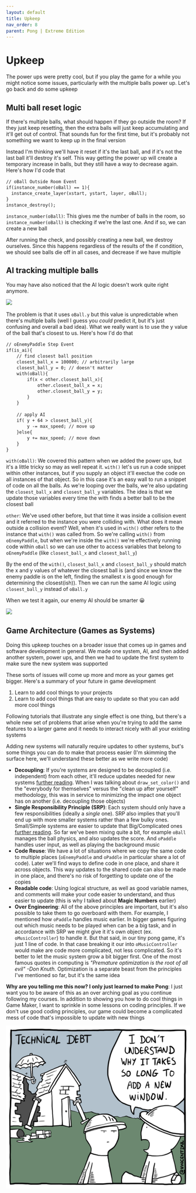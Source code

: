 ```yaml
---
layout: default
title: Upkeep
nav_order: 8
parent: Pong | Extreme Edition
---
```


# Upkeep

The power ups were pretty cool, but if you play the game for a while you might notice some issues, particularly with the multiple balls power up. Let's go back and do some upkeep

## Multi ball reset logic

If there's multiple balls, what should happen if they go outside the room? If they just keep resetting, then the extra balls will just keep accumulating and it'll get out of control. That sounds fun for the first time, but it's probably not something we want to keep up in the final version

Instead I'm thinking we'll have it reset if it's the last ball, and if it's not the last ball it'll destroy it's self. This way getting the power up will create a temporary increase in balls, but they still have a way to decrease again. Here's how I'd code that

```
// oBall Outside Room Event
if(instance_number(oBall) == 1){
  instance_create_layer(xstart, ystart, layer, oBall);
}
instance_destroy();
```

``instance_number(oBall)``: This gives me the number of balls in the room, so ``instance_number(oBall)`` is checking if we're the last one. And if so, we can create a new ball

After running the check, and possibly creating a new ball, we destroy ourselves. Since this happens regardless of the results of the if condition, we should see balls die off in all cases, and decrease if we have multiple

## AI tracking multiple balls

You may have also noticed that the AI logic doesn't work quite right anymore.

![]("../../assets/images/ai_tracking_bug.gif")

The problem is that it uses ``oBall.y`` but this value is unpredictable when there's multiple balls (well I guess you *could* predict it, but it's just confusing and overall a bad idea). What we really want is to use the y value of the ball that's closest to us. Here's how I'd do that

```
// oEnemyPaddle Step Event
if(is_ai){
    // find closest ball position
    closest_ball_x = 100000; // arbitrarily large
    closest_ball_y = 0; // doesn't matter
    with(oBall){
        if(x < other.closest_ball_x){
            other.closest_ball_x = x;
            other.closest_ball_y = y;
        }
    }

    // apply AI
	if( y + 64 > closest_ball_y){
		y -= max_speed; // move up
	}else{
		y += max_speed; // move down
	}
}
```

``with(oBall)``: We covered this pattern when we added the power ups, but it's a little tricky so may as well repeat it. ``with()`` let's us run a code snippet within other instances, but if you supply an object it'll exectue the code on all instances of that object. So in this case it's an easy wall to run a snippet of code on all the balls. As we're looping over the balls, we're also updating the ``closest_ball_x`` and ``closest_ball_y`` variables. The idea is that we update those variables every time the with finds a better ball to be the closest ball

``other``: We've used other before, but that time it was inside a collision event and it referred to the instance you were colliding with. What does it mean outside a collision event? Well, when it's used in ``with()`` other refers to the instance that ``with()`` was called from. So we're calling ``with()`` from ``oEnemyPaddle``, but when we're inside the ``with()`` we're effectively running code within ``oBall`` so we can use other to access variables that belong to ``oEnemyPaddle`` (like ``closest_ball_x`` and ``closest_ball_y``)

By the end of the ``with()``, ``closest_ball_x`` and ``closest_ball_y`` should match the x and y values of whatever the closest ball is (and since we know the enemy paddle is on the left, finding the smallest x is good enough for determining the closest(ish)). Then we can run the same AI logic using ``closest_ball_y`` instead of ``oBall.y``

When we test it again, our enemy AI should be smarter 😀

![]("../../assets/images/ai_tracking_fixed.gif")

## Game Architecture (Games as Systems)

Doing this upkeep touches on a broader issue that comes up in games and software development in general. We made one system, AI, and then added another system, power ups, and then we had to update the first system to make sure the new system was supported

These sorts of issues will come up more and more as your games get bigger. Here's a summary of your future in game development

1. Learn to add cool things to your projects
2. Learn to add cool things that are easy to update so that you can add more cool things

Following tutorials that illustrate any single effect is one thing, but there's a whole new set of problems that arise when you're trying to add the same features to a larger game and it needs to interact nicely with all your existing systems

Adding new systems will naturally require updates to other systems, but's some things you can do to make that process easier (I'm skimming the surface here, we'll understand these better as we write more code)

 * **Decoupling**: If you're systems are designed to be decoupled (i.e. independent) from each other, it'll reduce updates needed for new systems [further reading](https://en.wikipedia.org/wiki/Loose_coupling). When I was talking about ``draw_set_color()`` and the "everybody for themselves" versus the "clean up after yourself" methodology, this was in service to minimizing the impact one object has on another (i.e. decoupling those objects)
 * **Single Responsibility Principle (SRP)**: Each system should only have a few responsibilities (ideally a *single* one). SRP also implies that you'll end up with more smaller systems rather than a few bulky ones. Small/Simple systems are easier to update that Big/Complicated ones [further reading](https://en.wikipedia.org/wiki/Single-responsibility_principle). So far we've been mixing quite a bit, for example ``oBall`` manages the ball physics, and also updates the score. And ``oPaddle`` handles user input, as well as playing the background music
 * **Code Reuse**: We have a lot of situations where we copy the same code to multiple places (``oEnemyPaddle`` and ``oPaddle`` in particular share a lot of code). Later we'll find ways to define code in one place, and share it across objects. This way updates to the shared code can also be made in one place, and there's no risk of forgetting to update one of the copies
 * **Readable code**: Using logical structure, as well as good variable names, and comments will make your code easier to understand, and thus easier to update (this is why I talked about **Magic Numbers** earlier)
 * **Over Engineering**: All of the above principles are important, but it's also possible to take them to go overboard with them. For example, I mentioned how ``oPaddle`` handles music earlier. In bigger games figuring out which music needs to be played when can be a big task, and in accordance with SRP we might give it it's own object (ex. ``oMusicController``) to handle it. But that said, in our tiny pong game, it's just 1 line of code. In that case breaking it our into ``oMusicController`` would make are code more complicated, not less complicated. So it's better to let the music system grow a bit bigger first. One of the most famous quotes in computing is *"Premature optimization is the root of all evil" -Don Knuth*. Optimization is a separate beast from the principles I've mentioned so far, but it's the same idea

**Why are you telling me this now? I only just learned to make Pong**: I just want you to be aware of this as an over arching goal as you continue following my courses. In addition to showing you how to do cool things in Game Maker, I want to sprinkle in some lessons on coding principles. If we don't use good coding principles, our game could become a complicated mess of code that's impossible to update with new things

![](../../assets/images/tech_debt.png)
